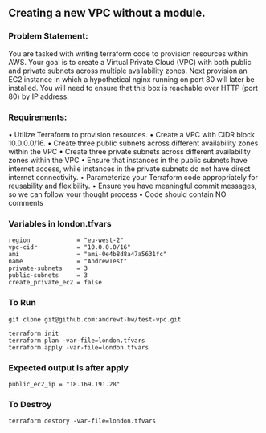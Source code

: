 ## Creating a new VPC without a module.

### Problem Statement:

You are tasked with writing terraform code to provision resources within AWS. Your goal is to create a Virtual Private Cloud (VPC) with both public and private subnets across multiple availability zones. Next provision an EC2 instance in which a hypothetical nginx running on port 80 will later be installed. You will need to ensure that this box is reachable over HTTP (port 80) by IP address.

### Requirements:

• Utilize Terraform to provision resources.
• Create a VPC with CIDR block 10.0.0.0/16.
• Create three public subnets across different availability zones within the VPC
• Create three private subnets across different availability zones within the VPC
• Ensure that instances in the public subnets have internet access, while instances in the private subnets do not have direct internet connectivity.
• Parameterize your Terraform code appropriately for reusability and flexibility.
• Ensure you have meaningful commit messages, so we can follow your thought process
• Code should contain NO comments

### Variables in london.tfvars
```region
region             = "eu-west-2"
vpc-cidr           = "10.0.0.0/16"
ami                = "ami-0e4b8d8a47a5631fc"
name               = "AndrewTest"
private-subnets    = 3
public-subnets     = 3
create_private_ec2 = false
```

### To Run

```region = "eu-west-2"
git clone git@github.com:andrewt-bw/test-vpc.git

terraform init
terraform plan -var-file=london.tfvars
terraform apply -var-file=london.tfvars
```

### Expected output is after apply

```
public_ec2_ip = "18.169.191.28"
```

### To Destroy

```
terraform destory -var-file=london.tfvars
```

